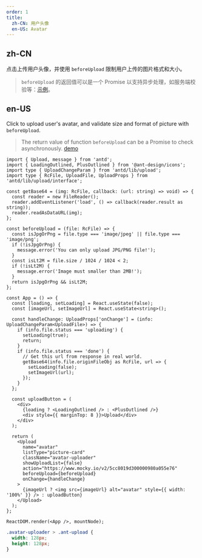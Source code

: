 ```yaml
---
order: 1
title:
  zh-CN: 用户头像
  en-US: Avatar
---
```


## zh-CN

点击上传用户头像，并使用 `beforeUpload` 限制用户上传的图片格式和大小。

> `beforeUpload` 的返回值可以是一个 Promise 以支持异步处理，如服务端校验等：[示例](https://upload-react-component.vercel.app/demo/before-upload#beforeupload)。

## en-US

Click to upload user's avatar, and validate size and format of picture with `beforeUpload`.

> The return value of function `beforeUpload` can be a Promise to check asynchronously. [demo](https://upload-react-component.vercel.app/demo/before-upload#beforeupload)

```tsx
import { Upload, message } from 'antd';
import { LoadingOutlined, PlusOutlined } from '@ant-design/icons';
import type { UploadChangeParam } from 'antd/lib/upload';
import type { RcFile, UploadFile, UploadProps } from 'antd/lib/upload/interface';

const getBase64 = (img: RcFile, callback: (url: string) => void) => {
  const reader = new FileReader();
  reader.addEventListener('load', () => callback(reader.result as string));
  reader.readAsDataURL(img);
};

const beforeUpload = (file: RcFile) => {
  const isJpgOrPng = file.type === 'image/jpeg' || file.type === 'image/png';
  if (!isJpgOrPng) {
    message.error('You can only upload JPG/PNG file!');
  }
  const isLt2M = file.size / 1024 / 1024 < 2;
  if (!isLt2M) {
    message.error('Image must smaller than 2MB!');
  }
  return isJpgOrPng && isLt2M;
};

const App = () => {
  const [loading, setLoading] = React.useState(false);
  const [imageUrl, setImageUrl] = React.useState<string>();

  const handleChange: UploadProps['onChange'] = (info: UploadChangeParam<UploadFile>) => {
    if (info.file.status === 'uploading') {
      setLoading(true);
      return;
    }
    if (info.file.status === 'done') {
      // Get this url from response in real world.
      getBase64(info.file.originFileObj as RcFile, url => {
        setLoading(false);
        setImageUrl(url);
      });
    }
  };

  const uploadButton = (
    <div>
      {loading ? <LoadingOutlined /> : <PlusOutlined />}
      <div style={{ marginTop: 8 }}>Upload</div>
    </div>
  );

  return (
    <Upload
      name="avatar"
      listType="picture-card"
      className="avatar-uploader"
      showUploadList={false}
      action="https://www.mocky.io/v2/5cc8019d300000980a055e76"
      beforeUpload={beforeUpload}
      onChange={handleChange}
    >
      {imageUrl ? <img src={imageUrl} alt="avatar" style={{ width: '100%' }} /> : uploadButton}
    </Upload>
  );
};

ReactDOM.render(<App />, mountNode);
```

```css
.avatar-uploader > .ant-upload {
  width: 128px;
  height: 128px;
}
```
